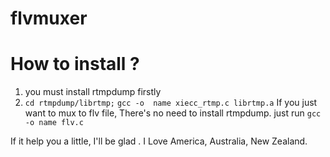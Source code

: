 flvmuxer
========
How to install ?
===========================
1) you must install rtmpdump firstly
2) `cd rtmpdump/librtmp;` `gcc -o  name xiecc_rtmp.c librtmp.a`
If you just want to mux to flv file, There's no need to install rtmpdump.
just run `gcc -o name flv.c`

If it help you a little,  I'll be glad .
I Love America, Australia, New Zealand. 
